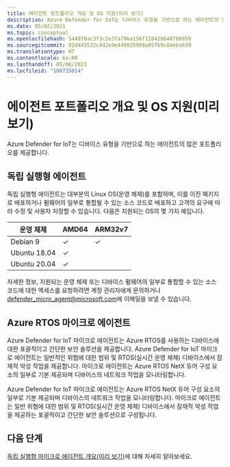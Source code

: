 ```yaml
---
title: 에이전트 포트폴리오 개요 및 OS 지원(미리 보기)
description: Azure Defender for IoT는 디바이스 유형을 기반으로 하는 에이전트의 많은 포트폴리오를 제공합니다.
ms.date: 05/02/2021
ms.topic: conceptual
ms.openlocfilehash: 5449f0ac3f3c2e37a79ba156f11042b640786959
ms.sourcegitcommit: 02d443532c4d2e9e449025908a05fb9c84eba039
ms.translationtype: HT
ms.contentlocale: ko-KR
ms.lasthandoff: 05/06/2021
ms.locfileid: "108735014"
---
```

# <a name="agent-portfolio-overview-and-os-support-preview"></a>에이전트 포트폴리오 개요 및 OS 지원(미리 보기)

Azure Defender for IoT는 디바이스 유형을 기반으로 하는 에이전트의 많은 포트폴리오를 제공합니다. 

## <a name="standalone-agent"></a>독립 실행형 에이전트

독립 실행형 에이전트는 대부분의 Linux OS(운영 체제)를 포함하며, 이를 이진 패키지로 배포하거나 펌웨어의 일부로 통합될 수 있는 소스 코드로 배포하고 고객의 요구에 따라 수정 및 사용자 지정할 수 있습니다. 다음은 지원되는 OS의 몇 가지 예입니다. 

| 운영 체제 | AMD64 | ARM32v7 |
|--|--|--|
| Debian 9 | ✓ | ✓ |
| Ubuntu 18.04 | ✓ |  |
| Ubuntu 20.04 | ✓ |  |

자세한 정보, 지원되는 운영 체제 또는 디바이스 펌웨어의 일부로 통합할 수 있는 소스 코드에 대한 액세스를 요청하려면 계정 관리자에게 문의하거나 <defender_micro_agent@microsoft.com>에 이메일을 보낼 수 있습니다. 

## <a name="azure-rtos-micro-agent"></a>Azure RTOS 마이크로 에이전트

Azure Defender for IoT 마이크로 에이전트는 Azure RTOS를 사용하는 디바이스에 대한 포괄적이고 간단한 보안 솔루션을 제공합니다. Azure Defender for IoT 마이크로 에이전트는 일반적인 위협에 대한 범위 및 RTOS(실시간 운영 체제) 디바이스에서 잠재적 악성 작업을 제공합니다. 마이크로 에이전트는 Azure RTOS NetX 듀어 구성 요소의 일부로 기본 제공되며 디바이스의 네트워크 작업을 모니터링합니다. 

Azure Defender for IoT 마이크로 에이전트는 Azure RTOS NetX 듀어 구성 요소의 일부로 기본 제공되며 디바이스의 네트워크 작업을 모니터링합니다. 마이크로 에이전트는 일반 위협에 대한 범위 및 RTOS(실시간 운영 체제) 디바이스에서 잠재적 악성 작업을 제공하는 포괄적이고 간단한 보안 솔루션으로 구성됩니다.

## <a name="next-steps"></a>다음 단계

[독립 실행형 마이크로 에이전트 개요(미리 보기)](concept-standalone-micro-agent-overview.md)에 대해 자세히 알아보세요.
